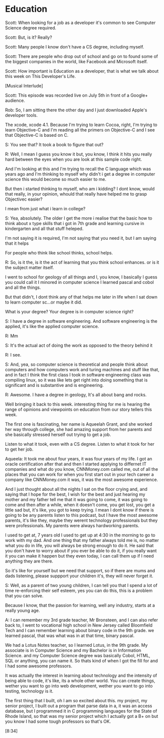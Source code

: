 # Education

Scott: When looking for a job as a developer it's common to see Computer Science degree required.

Scott: But, is it? Really?

Scott: Many people I know don't have a CS degree, including myself.

Scott: There are people who drop out of school and go on to found some of the biggest companies in the world, like Facebook and Microsoft itself.

Scott: How important is Education as a developer, that is what we talk about this week on This Developer's Life.

[Musical Interlude]

Scott: This episode was recorded live on July 5th in front of a Google+ audience.

Rob: So, I am sitting there the other day and I just downloaded Apple's developer tools.

The xcode, xcode 4.1. Because I'm trying to learn Cocoa, right, I'm trying to learn Objective-C and I'm reading all the primers on Objective-C and I see that Objective-C is based on C.

S: You see that? It took a book to figure that out?

R: Well, I mean I guess you know it but, you know, I think it hits you really hard between the eyes when you are look at this sample code right.

And I'm looking at this and I'm trying to recall the C language which was years ago and I'm thinking to myself why didn't i get a degree in computer science this would become so much easier to me.

But then i started thinking to myself, who am i kidding? I dont know, would that really, in your opinion, whould that really have helped me to grasp Objectivec easier?

I mean from just what i learn in college?

S: Yea, absolutely. The older I get the more i realise that the basic how to think about x type skills that i got in 7th grade and learning cursive in kindergarten and all that stuff heleped.

I'm not saying it is required, I'm not saying that you need it, but I am saying that it helps

For people who think like school thinks, school helps.

R: So, is it the, is it the act of learning that you think school enhances. or is it the subject matter itself.

I went to school for geology of all things and I, you know, I basically I guess you could call it I minored in computer science I learned pascal and cobol and all the things.

But that didn't, I dont think any of that helps me later in life when I sat down to learn computer sc...or maybe it did.

What is your degree? Your degree is in computer science right?

S: I have a degree in software engineering. And software engineering is the applied, it's like the applied computer science. 

R: Mm

S: It's the actual act of doing the work as opposed to the theory behind it

R: I see.

S: And, yea, so computer science is theoretical and people think about computers and how computers work and turing machines and stuff like that, and in fact I think the first class I took in software engineering class was compiling linux, so it was like lets get right into doing something that is significant and is substantive and is engineering.

R: Awesome. I have a degree in geology, It's all about bang and rocks.

Well bringing it back to this week. interesting thing for me is hearing the range of opinions and viewpoints on education from our story tellers this week.

The first one is fascinating, her name is Aqueelah Grant, and she worked her way through college, she had amazing support from her parents and she basically stressed herself out trying to get a job.

Listen to what it took, even with a CS degree. Listen to what it took for her to get her job.

Aqueela: It took me about four years, it was four years of my life. I got an oracle certification after that and then I started applying to differnet IT companies and what do you know, CNNMoney.com called me, out of all the places that you can work for when you first start out in your tech career a company like CNNMoney.com it was, it was the most awesome experience. 

And I just thought about all the nights I sat on the floor crying and, and saying that I hope for the best, I wish for the best and just hearing my mother and my father tell me that it was going to come,  it was going to come and then after a while, when it doesn't come, you get lost, you get a little sad but, it's like, you got to keep trying. I mean I dont know if there is going to be any parents listen to this podcast, but I have the most awesome parents, it's like they, maybe they werent technology professionals but they were professionals. My parents were always hardworking parents.

I used to get at, 7 years old I used to get up at 4:30 in the morning to go to work with my dad. And one thing that my father always told me is, no matter what you do in life, you will always be strong enough to do it. He said that you don't have to worry about if you ever be able to do it, if you really want it you can make it happen but they even today, I can call them up if I need anything they are there. 

So it's like for yourself but we need that support, so if there are mums and dads listening, please suppport your children it's, they will never forget it.

S: Well, as a parent of two young children, I can tell you that I spend a lot of time re-enforcing their self esteem, yes you can do this, this is a problem that you can solve.

Because I know, that the passion for learning, well any industry, starts at a really young age.

A: I can remember my 3rd grade teacher, Mr Bronsteen, and I can also refer back to, I went to vocational high school in New Jersey called Bloomfield Tech and I can remember learning about binary code in the 9th grade. we learned pascal, that was what was in at that time, binary pascal. 

We had a Lotus Notes teacher, so I learned Lotus, in the 9th grade. My associate is in Computer Science and my Bachelor is in Information Science. and my Computer Science degree was basically Cobol, HTML, SQL or anything, you can name it. So thats kind of when I got the fill for and I had some awesome professors.

It was actually the interest in learning about technology and the intensity of being able to code, it's like, its a whole other world. You can create things, wether you want to go into web development, wether you want to go into testing, technology is it.

The first thing that I built, oh I am so excited about this. my project, my senior project, I built out a program that parse data in a, it was an access database, but I programmed it in C programming languages for the State of Rhode Island, so that was my senior project which I actually got a B+ on but you know I had some tough professors so that's OK.

[8:34]

